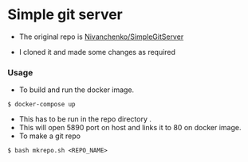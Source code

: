# Simple git server

+ The original repo is [Nivanchenko/SimpleGitServer](https://github.com/Nivanchenko/SimpleGitServer)

+ I cloned it and made some changes as required

### Usage
+ To build and run the docker image.

```
$ docker-compose up
```
+ This has to be run in the repo directory .
+ This will open 5890 port on host and links it to 80 on docker image.
+ To make a git repo

```
$ bash mkrepo.sh <REPO_NAME>
```

